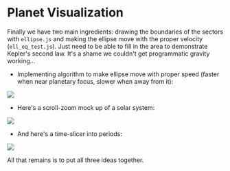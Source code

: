 # Planet Visualization
Finally we have two main ingredients: drawing the boundaries of the sectors with `ellipse.js` and making the ellipse move with the proper velocity (`ell_eq_test.js`). Just need to be able to fill in the area to demonstrate Kepler's second law. It's a shame we couldn't get programmatic gravity working...

- Implementing algorithm to make ellipse move with proper speed (faster when near planetary focus, slower when away from it):

![](https://media.giphy.com/media/3taDMI6yhklUXIsXnk/giphy.gif)

- Here's a scroll-zoom mock up of a solar system:

![](https://media.giphy.com/media/2ce7SGm28xX3hUFzUf/giphy.gif)

- And here's a time-slicer into periods:

![](https://media.giphy.com/media/1dPIjswH6aqGCKTbKw/giphy.gif)

All that remains is to put all three ideas together.
